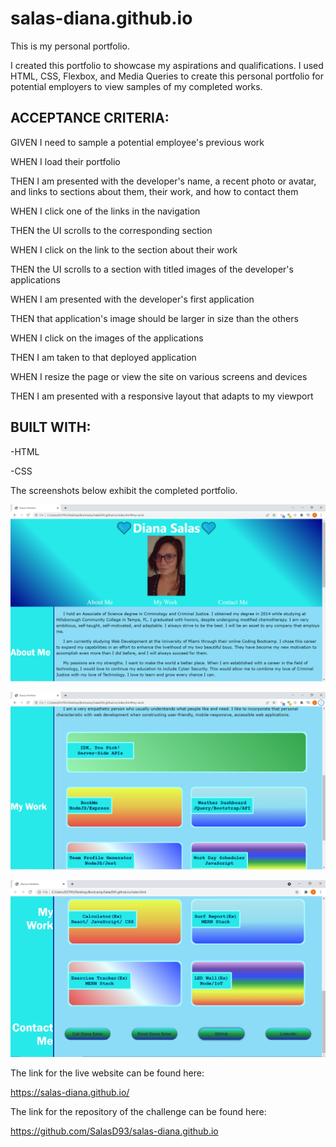 # salas-diana.github.io
This is my personal portfolio.


I created this portfolio to showcase my aspirations and qualifications.
I used HTML, CSS, Flexbox, and Media Queries to create this personal portfolio for potential employers to view samples of my completed works.


## ACCEPTANCE CRITERIA:

GIVEN I need to sample a potential employee's previous work

WHEN I load their portfolio

THEN I am presented with the developer's name, a recent photo or avatar, and links to sections about them, their work, and how to contact them

WHEN I click one of the links in the navigation

THEN the UI scrolls to the corresponding section

WHEN I click on the link to the section about their work

THEN the UI scrolls to a section with titled images of the developer's applications

WHEN I am presented with the developer's first application

THEN that application's image should be larger in size than the others

WHEN I click on the images of the applications

THEN I am taken to that deployed application

WHEN I resize the page or view the site on various screens and devices

THEN I am presented with a responsive layout that adapts to my viewport


## BUILT WITH:

-HTML

-CSS


The screenshots below exhibit the completed portfolio.

![Homework Screenshot 1](https://github.com/SalasD93/salas-diana.github.io/blob/main/assets/screenshots/ch2-screenshot1.png?raw=true)

![Homework Screenshot 2](https://github.com/SalasD93/salas-diana.github.io/blob/main/assets/screenshots/ch2-screenshot2.png?raw=true)

![Homework Screenshot 3](https://github.com/SalasD93/salas-diana.github.io/blob/main/assets/screenshots/ch2-screehshot3.png?raw=true)


The link for the live website can be found here:

https://salas-diana.github.io/

The link for the repository of the challenge can be found here:

https://github.com/SalasD93/salas-diana.github.io
